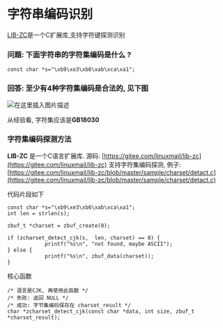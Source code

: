 # 字符串编码识别

[LIB-ZC](https://gitee.com/linuxmail/lib-zc)是一个C扩展库,支持字符键探测识别

### 问题: 下面字符串的字符集编码是什么 ?
```
const char *s="\xb9\xe3\xb6\xab\xca\xa1";
```

### 回答: 至少有4种字符集编码是合法的,  见下图
![在这里插入图片描述](https://img-blog.csdnimg.cn/20190617144340849.jpg?x-oss-process=image/watermark,type_ZmFuZ3poZW5naGVpdGk,shadow_10,text_aHR0cHM6Ly9ibG9nLmNzZG4ubmV0L2VsaTk2MA==,size_16,color_FFFFFF,t_70)

从经验看, 字符集应该是**GB18030**


### 字符集编码探测方法
**LIB-ZC** 是一个C语言扩展库. 源码:  [https://gitee.com/linuxmail/lib-zc](https://gitee.com/linuxmail/lib-zc)
支持字符集编码探测, 例子: [https://gitee.com/linuxmail/lib-zc/blob/master/sample/charset/detact.c](https://gitee.com/linuxmail/lib-zc/blob/master/sample/charset/detact.c)

代码片段如下
```
const char *s="\xb9\xe3\xb6\xab\xca\xa1";
int len = strlen(s);

zbuf_t *charset = zbuf_create(0);

if (zcharset_detect_cjk(s,  len, charset) == 0) {
			printf("%s\n", "not found, maybe ASCII");
} else {
			printf("%s\n", zbuf_data(charset));
}
```

核心函数
```
/* 语言是CJK, 再使用此函数 */
/* 失败: 返回 NULL */
/* 成功: 字节集编码保存在 charset_result */
char *zcharset_detect_cjk(const char *data, int size, zbuf_t *charset_result);
```
